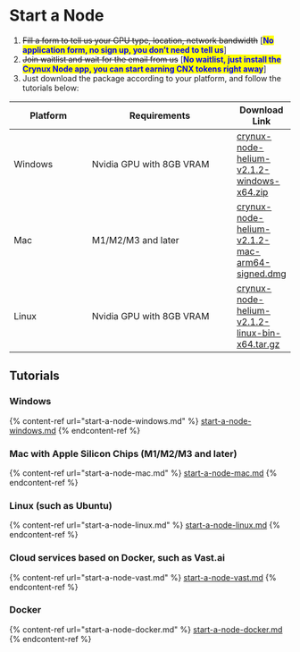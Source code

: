 # Start a Node

1. ~~Fill a form to tell us your GPU type, location, network bandwidth~~ \[<mark style="color:blue;">**No application form, no sign up, you don’t need to tell us**</mark>]
2. ~~Join waitlist and wait for the email from us~~ \[<mark style="color:blue;">**No waitlist, just install the Crynux Node app, you can start earning CNX tokens right away**</mark>]
3. Just download the package according to your platform, and follow the tutorials below:

<table>
    <thead>
        <tr>
            <th width="131">Platform</th>
            <th width="261">Requirements</th>
            <th data-type="content-ref">Download Link</th>
        </tr>
    </thead>
    <tbody>
        <tr>
            <td>Windows</td>
            <td>Nvidia GPU with 8GB VRAM</td>
            <td><a href="https://drive.google.com/uc?id=1gL21Nfb7QFZ4-y3pXv3T609_KWEuE1rM&export=download">crynux-node-helium-v2.1.2-windows-x64.zip</a></td>
        </tr>
        <tr>
            <td>Mac</td>
            <td>M1/M2/M3 and later</td>
            <td><a href="https://github.com/crynux-ai/crynux-node/releases/download/v2.1.2/crynux-node-helium-v2.1.2-mac-arm64-signed.dmg">crynux-node-helium-v2.1.2-mac-arm64-signed.dmg</a></td>
        </tr>
        <tr>
            <td>Linux</td>
            <td>Nvidia GPU with 8GB VRAM</td>
            <td><a href="https://drive.google.com/uc?id=1jqc_r5dPitcnezFc4pKDIeCCX1k7Ul-P&export=download">crynux-node-helium-v2.1.2-linux-bin-x64.tar.gz</a></td>
        </tr>
    </tbody>
</table>

## Tutorials

### Windows

{% content-ref url="start-a-node-windows.md" %}
[start-a-node-windows.md](start-a-node-windows.md)
{% endcontent-ref %}

### Mac with Apple Silicon Chips (M1/M2/M3 and later)

{% content-ref url="start-a-node-mac.md" %}
[start-a-node-mac.md](start-a-node-mac.md)
{% endcontent-ref %}

### Linux (such as Ubuntu)

{% content-ref url="start-a-node-linux.md" %}
[start-a-node-linux.md](start-a-node-linux.md)
{% endcontent-ref %}

### Cloud services based on Docker, such as Vast.ai

{% content-ref url="start-a-node-vast.md" %}
[start-a-node-vast.md](start-a-node-vast.md)
{% endcontent-ref %}

### Docker

{% content-ref url="start-a-node-docker.md" %}
[start-a-node-docker.md](start-a-node-docker.md)
{% endcontent-ref %}
